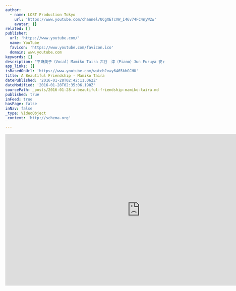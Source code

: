 ```yaml
---
author:
  - name: LOST Production Tokyo
    url: 'https://www.youtube.com/channel/UCgXETcVW_I46v74FC4nyW2w'
    avatar: {}
related: []
publisher:
  url: 'https://www.youtube.com/'
  name: YouTube
  favicon: 'https://www.youtube.com/favicon.ico'
  domain: www.youtube.com
keywords: []
description: "平麻美子（Vocal）Mamiko Taira 古谷　淳（Piano）Jun Furuya 安ヵ川大樹（Bass）Daiki Yasukagawa 柴田　亮（Drums）Ryo Shibata 吉本章紘（Sax, Flute）Akihito Yoshimoto 平麻美子 セカンド・アルバム 『Heart's Calling』（ダイキムジカ・D-neo／DNCD-07） http://www.amazon.co.jp/dp/B00XBEV6TG ファースト・アルバム 『and it begins』（ダイキムジカ・D-musica／DMCD-21） http://www.amazon.co.jp/dp/B007M8Z8GO"
app_links: []
isBasedOnUrl: 'https://www.youtube.com/watch?v=y6465khGCHU'
title: A Beautiful Friendship - Mamiko Taira
datePublished: '2016-01-28T02:42:11.062Z'
dateModified: '2016-01-28T02:35:06.190Z'
sourcePath: _posts/2016-01-28-a-beautiful-friendship-mamiko-taira.md
published: true
inFeed: true
hasPage: false
inNav: false
_type: VideoObject
_context: 'http://schema.org'

---
```

<iframe src="https://cdn.embedly.com/widgets/media.html?src=https%3A%2F%2Fwww.youtube.com%2Fembed%2Fy6465khGCHU%3Ffeature%3Doembed&amp;url=https%3A%2F%2Fwww.youtube.com%2Fwatch%3Fv%3Dy6465khGCHU&amp;image=https%3A%2F%2Fi.ytimg.com%2Fvi%2Fy6465khGCHU%2Fhqdefault.jpg&amp;key=b7d04c9b404c499eba89ee7072e1c4f7&amp;type=text%2Fhtml&amp;schema=youtube" width="854" height="480" scrolling="no" frameborder="0" allowfullscreen="allowfullscreen" style=""></iframe>